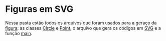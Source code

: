 # Figuras em SVG

Nessa pasta estão todos os arquivos que foram usados para a geraço da [figura](circulos.svg): as classes [Circle](circle.cpp) e 
[Point](point.cpp), o arquivo que gera os códigos em [SVG](svg.cpp) e a função [main](main.cpp).

